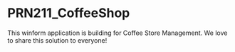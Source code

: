 # PRN211_CoffeeShop
This winform application is building for Coffee Store Management.
We love to share this solution to everyone!
